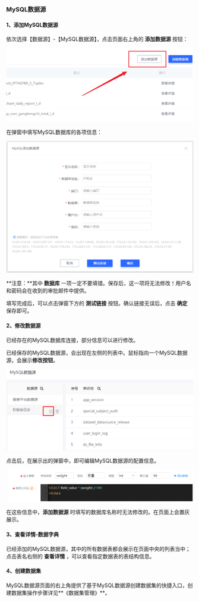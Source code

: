 ### MySQL数据源

#### 1、添加MySQL数据源

依次选择【数据源】-【MySQL数据源】，点击页面右上角的 **添加数据源** 按钮：

![img](../../../../../image/IoT/IoT-Data-Analysis-Service/MySQL-DataSource-AddSource.png)

在弹窗中填写MySQL数据库的各项信息：

![img](../../../../../image/IoT/IoT-Data-Analysis-Service/MySQL-DataSource-Info.png)

 **注意：**其中 **数据库** 一项一定不要填错。保存后，这一项将无法修改！用户名和密码会在收到的审批邮件中提供。

填写完成后，可以点击弹窗下方的 **测试链接** 按钮。确认链接无误后，点击 **确定** 保存即可。

 

#### 2、修改数据源

已经存在的MySQL数据库连接，部分信息可以进行修改。

已经保存的MySQL数据源，会出现在左侧的列表中。鼠标指向一个MySQL数据源，会展示**修改按钮**。

![img](../../../../../image/IoT/IoT-Data-Analysis-Service/MySQL-DataSource-update-1.png)

点击后，在展示出的弹窗中，即可编辑MySQL数据源的配置信息。

![img](../../../../../image/IoT/IoT-Data-Analysis-Service/MySQL-DataSource-update-2.png)

在这些信息中，**添加数据源** 时填写的数据库名称时无法修改的。在页面上会置灰展示。

 

#### 3、查看详情-数据字典

已经添加的MySQL数据源，其中的所有数据表都会展示在页面中央的列表当中；点击表名右侧的 **查看详情** ，可以查看指定数据表的表结构信息。

 

#### 4、创建数据集

MySQL数据源页面的右上角提供了基于MySQL数据源创建数据集的快捷入口，创建数据集操作步骤详见**《数据集管理》**。

 